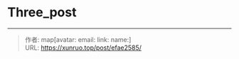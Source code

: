 # Three_post


<!--more-->


---

> 作者: map[avatar:<nil> email:<nil> link:<nil> name:<nil>]  
> URL: https://xunruo.top/post/efae2585/  

